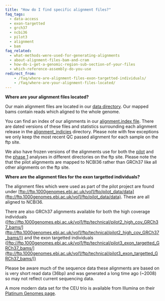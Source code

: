 ```yaml
---
title: "How do I find specific alignment files?"
faq_tags:
  - data-access
  - exon-targetted
  - grch37
  - ncbi36
  - pilot3
  - alignment
  - bam
faq_related:
  - what-methods-were-used-for-generating-alignments
  - about-alignment-files-bam-and-cram
  - how-do-i-get-a-genomic-region-sub-section-of-your-files
  - which-reference-assembly-do-you-use
redirect_from:
    - /faq/where-are-alignment-files-exon-targetted-individuals/
    - /faq/where-are-your-alignment-files-located/
---
```


**Where are your alignment files located?**

Our main alignment files are located in our [data directory](ftp://ftp.1000genomes.ebi.ac.uk/vol1/ftp/data/). Our mapped bams contain reads which aligned to the whole genome.

You can find an index of our alignments in our [alignment.index file](ftp://ftp.1000genomes.ebi.ac.uk/vol1/ftp/alignment.index). There are dated versions of these files and statistics surrounding each alignment release in the [alignment_indicies](ftp://ftp.1000genomes.ebi.ac.uk/vol1/ftp/alignment_indices/) directory. Please note with few exceptions we only keep the most recent QC passed alignment for each sample on the ftp site.

We also have frozen versions of the alignments use for both the [pilot](ftp://ftp.1000genomes.ebi.ac.uk/vol1/ftp/pilot_data/) and the [phase 1](ftp://ftp.1000genomes.ebi.ac.uk/vol1/ftp/phase1/) analyses in different directories on the ftp site. Please note the that the pilot alignments are mapped to NCBI36 rather than GRCh37 like all other alignments on the ftp site.

**Where are the alignment files for the exon targetted individuals?**

The alignment files which were used as part of the pilot project are found under [ftp://ftp.1000genomes.ebi.ac.uk/vol1/ftp/pilot_data/data](ftp://ftp.1000genomes.ebi.ac.uk/vol1/ftp/pilot_data/data). These are all aligned to NCBI36.

There are also GRCh37 alignments available for both the high coverage individuals ([ftp://ftp.1000genomes.ebi.ac.uk/vol1/ftp/technical/pilot2_high_cov_GRCh37_bams/](ftp://ftp.1000genomes.ebi.ac.uk/vol1/ftp/technical/pilot2_high_cov_GRCh37_bams/)) and the exon targetted individuals ([ftp://ftp.1000genomes.ebi.ac.uk/vol1/ftp/technical/pilot3_exon_targetted_GRCh37_bams/](ftp://ftp.1000genomes.ebi.ac.uk/vol1/ftp/technical/pilot3_exon_targetted_GRCh37_bams/))

Please be aware much of the sequence data these alignments are based on is very short read data (36bp) and was generated a long time ago (~2008) so may not reflect current sequencing data.

A more modern data set for the CEU trio is available from Illumina on their [Platinum Genomes page](https://www.illumina.com/platinumgenomes.html).

